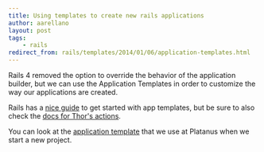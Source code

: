 ```yaml
---
title: Using templates to create new rails applications
author: aarellano
layout: post
tags:
    - rails
redirect_from: rails/templates/2014/01/06/application-templates.html
---
```


Rails 4 removed the option to override the behavior of the application builder, but we can use the Application Templates in order to customize the way our applications are created.

Rails has a [nice guide][1] to get started with app templates, but be sure to also check the [docs for Thor's actions][3].

You can look at the [application template][4] that we use at Platanus when we start a new project.

[1]: http://edgeguides.rubyonrails.org/rails_application_templates.html
[2]: http://rubydoc.info/github/wycats/thor/Thor/Actions
[3]: http://rubydoc.info/github/wycats/thor/Thor/Actions
[4]: https://github.com/platanus/guides/blob/master/setup/app_template.rb
